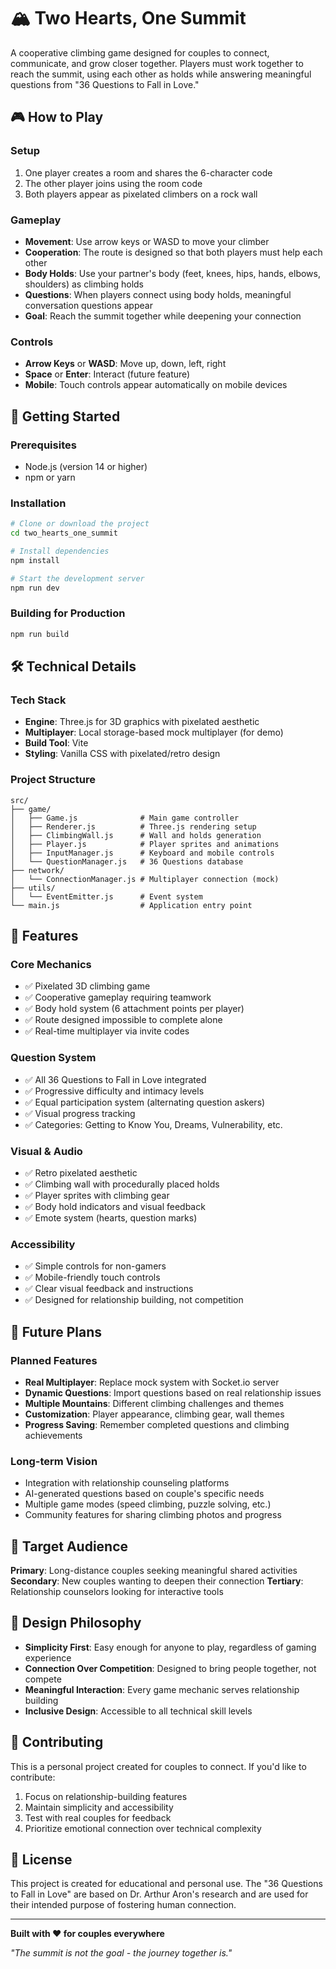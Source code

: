 # 🏔️ Two Hearts, One Summit

A cooperative climbing game designed for couples to connect, communicate, and grow closer together. Players must work together to reach the summit, using each other as holds while answering meaningful questions from "36 Questions to Fall in Love."

## 🎮 How to Play

### Setup
1. One player creates a room and shares the 6-character code
2. The other player joins using the room code
3. Both players appear as pixelated climbers on a rock wall

### Gameplay
- **Movement**: Use arrow keys or WASD to move your climber
- **Cooperation**: The route is designed so that both players must help each other
- **Body Holds**: Use your partner's body (feet, knees, hips, hands, elbows, shoulders) as climbing holds
- **Questions**: When players connect using body holds, meaningful conversation questions appear
- **Goal**: Reach the summit together while deepening your connection

### Controls
- **Arrow Keys** or **WASD**: Move up, down, left, right
- **Space** or **Enter**: Interact (future feature)
- **Mobile**: Touch controls appear automatically on mobile devices

## 🚀 Getting Started

### Prerequisites
- Node.js (version 14 or higher)
- npm or yarn

### Installation
```bash
# Clone or download the project
cd two_hearts_one_summit

# Install dependencies
npm install

# Start the development server
npm run dev
```

### Building for Production
```bash
npm run build
```

## 🛠️ Technical Details

### Tech Stack
- **Engine**: Three.js for 3D graphics with pixelated aesthetic
- **Multiplayer**: Local storage-based mock multiplayer (for demo)
- **Build Tool**: Vite
- **Styling**: Vanilla CSS with pixelated/retro design

### Project Structure
```
src/
├── game/
│   ├── Game.js              # Main game controller
│   ├── Renderer.js          # Three.js rendering setup
│   ├── ClimbingWall.js      # Wall and holds generation
│   ├── Player.js            # Player sprites and animations
│   ├── InputManager.js      # Keyboard and mobile controls
│   └── QuestionManager.js   # 36 Questions database
├── network/
│   └── ConnectionManager.js # Multiplayer connection (mock)
├── utils/
│   └── EventEmitter.js      # Event system
└── main.js                  # Application entry point
```

## 🎯 Features

### Core Mechanics
- ✅ Pixelated 3D climbing game
- ✅ Cooperative gameplay requiring teamwork
- ✅ Body hold system (6 attachment points per player)
- ✅ Route designed impossible to complete alone
- ✅ Real-time multiplayer via invite codes

### Question System
- ✅ All 36 Questions to Fall in Love integrated
- ✅ Progressive difficulty and intimacy levels
- ✅ Equal participation system (alternating question askers)
- ✅ Visual progress tracking
- ✅ Categories: Getting to Know You, Dreams, Vulnerability, etc.

### Visual & Audio
- ✅ Retro pixelated aesthetic
- ✅ Climbing wall with procedurally placed holds
- ✅ Player sprites with climbing gear
- ✅ Body hold indicators and visual feedback
- ✅ Emote system (hearts, question marks)

### Accessibility
- ✅ Simple controls for non-gamers
- ✅ Mobile-friendly touch controls
- ✅ Clear visual feedback and instructions
- ✅ Designed for relationship building, not competition

## 🔮 Future Plans

### Planned Features
- **Real Multiplayer**: Replace mock system with Socket.io server
- **Dynamic Questions**: Import questions based on real relationship issues
- **Multiple Mountains**: Different climbing challenges and themes
- **Customization**: Player appearance, climbing gear, wall themes
- **Progress Saving**: Remember completed questions and climbing achievements

### Long-term Vision
- Integration with relationship counseling platforms
- AI-generated questions based on couple's specific needs
- Multiple game modes (speed climbing, puzzle solving, etc.)
- Community features for sharing climbing photos and progress

## 👥 Target Audience

**Primary**: Long-distance couples seeking meaningful shared activities
**Secondary**: New couples wanting to deepen their connection
**Tertiary**: Relationship counselors looking for interactive tools

## 🎨 Design Philosophy

- **Simplicity First**: Easy enough for anyone to play, regardless of gaming experience
- **Connection Over Competition**: Designed to bring people together, not compete
- **Meaningful Interaction**: Every game mechanic serves relationship building
- **Inclusive Design**: Accessible to all technical skill levels

## 🤝 Contributing

This is a personal project created for couples to connect. If you'd like to contribute:

1. Focus on relationship-building features
2. Maintain simplicity and accessibility
3. Test with real couples for feedback
4. Prioritize emotional connection over technical complexity

## 📝 License

This project is created for educational and personal use. The "36 Questions to Fall in Love" are based on Dr. Arthur Aron's research and are used for their intended purpose of fostering human connection.

---

**Built with ❤️ for couples everywhere**

*"The summit is not the goal - the journey together is."*